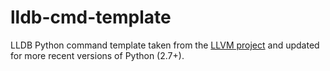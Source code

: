 # lldb-cmd-template

LLDB Python command template taken from the [LLVM project](http://llvm.org/svn/llvm-project/lldb/trunk/examples/python/cmdtemplate.py) and updated for more recent versions of Python (2.7+).
